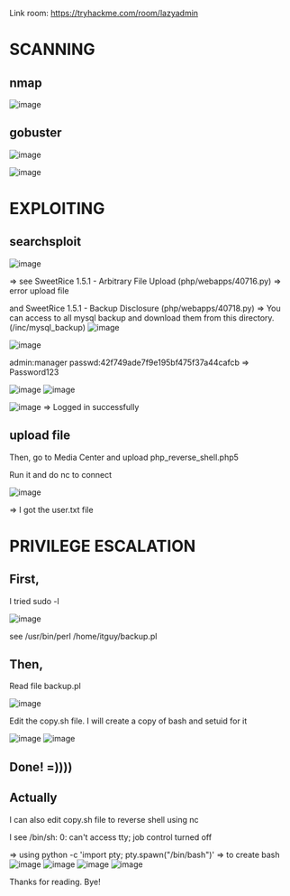 Link room: https://tryhackme.com/room/lazyadmin
# SCANNING
## nmap

![image](https://github.com/nguyenngocdung18/tryhackme/assets/134156226/08a5186e-9b8b-43b5-a0b4-0d5e3b64f747)
## gobuster
![image](https://github.com/nguyenngocdung18/tryhackme/assets/134156226/393401f9-3a0c-435b-987c-f5a2fcd39441)

![image](https://github.com/nguyenngocdung18/tryhackme/assets/134156226/fe35d6f1-438c-4835-a861-1e89221709ce)

# EXPLOITING
## searchsploit
![image](https://github.com/nguyenngocdung18/tryhackme/assets/134156226/df62822d-bc1b-4592-ae9c-202a4545ce47)

=> see SweetRice 1.5.1 - Arbitrary File Upload (php/webapps/40716.py) => error upload file

   and SweetRice 1.5.1 - Backup Disclosure     (php/webapps/40718.py) => You can access to all mysql backup and download them from this directory.
                                                                         (/inc/mysql_backup)
![image](https://github.com/nguyenngocdung18/tryhackme/assets/134156226/d5d714bd-73a3-474e-8ead-453c384a1549)


![image](https://github.com/nguyenngocdung18/tryhackme/assets/134156226/8176b5b2-0464-4f3c-9129-d2fc6f5bd824)

admin:manager
passwd:42f749ade7f9e195bf475f37a44cafcb => Password123

![image](https://github.com/nguyenngocdung18/tryhackme/assets/134156226/f394dd58-7754-4de6-bae5-29c061269551)
![image](https://github.com/nguyenngocdung18/tryhackme/assets/134156226/9858146b-2b5f-4f6e-8bf7-5c1f6b44083f)

![image](https://github.com/nguyenngocdung18/tryhackme/assets/134156226/05bbeda5-a1ba-4ce0-8a26-9fbf0608d602)
=> Logged in successfully
## upload file
Then, go to Media Center and upload php_reverse_shell.php5

Run it and do nc to connect

![image](https://github.com/nguyenngocdung18/tryhackme/assets/134156226/b09b2855-e8f8-4117-bd79-512f0de5859b)

=> I got the user.txt file
# PRIVILEGE ESCALATION
## First,
I tried sudo -l 

![image](https://github.com/nguyenngocdung18/tryhackme/assets/134156226/d10f1e2f-64c1-4ab8-b63e-55dcc506b70a)

see /usr/bin/perl /home/itguy/backup.pl
## Then,
Read file backup.pl

![image](https://github.com/nguyenngocdung18/tryhackme/assets/134156226/7aa79a23-6a74-45a3-b194-dd27b2a97a48)

Edit the copy.sh file.  I will create a copy of bash and setuid for it 

![image](https://github.com/nguyenngocdung18/tryhackme/assets/134156226/c8a037c6-5c41-477e-a0ed-04b18f3a8632)
![image](https://github.com/nguyenngocdung18/tryhackme/assets/134156226/f616d93c-b4e3-458e-b2a3-74952f8219f6)
## Done! =))))
## Actually 
I can also edit copy.sh file to reverse shell using nc 

I see /bin/sh: 0: can't access tty; job control turned off

=> using python -c 'import pty; pty.spawn("/bin/bash")' => to create bash 
![image](https://github.com/nguyenngocdung18/tryhackme/assets/134156226/c0670b92-cfa0-4edd-9b95-97f410a9a06c)
![image](https://github.com/nguyenngocdung18/tryhackme/assets/134156226/a5ab3545-c9f9-4364-86b1-9645f788c7ee)
![image](https://github.com/nguyenngocdung18/tryhackme/assets/134156226/b25b03b0-3b96-4b43-aa24-1a6164c8b9f0)
![image](https://github.com/nguyenngocdung18/tryhackme/assets/134156226/3b0c9284-c213-4310-9cc6-d3f339f2c2cc)


Thanks for reading. Bye!
